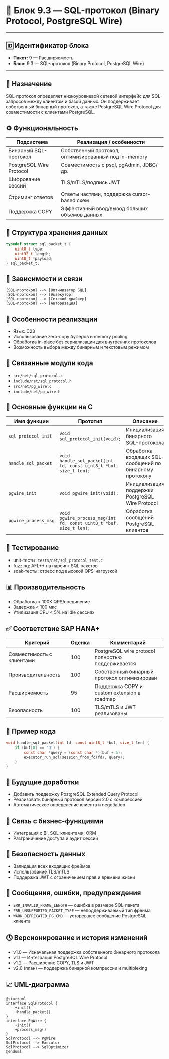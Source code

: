 # 🧱 Блок 9.3 — SQL-протокол (Binary Protocol, PostgreSQL Wire)

---

## 🆔 Идентификатор блока

* **Пакет:** 9 — Расширяемость
* **Блок:** 9.3 — SQL-протокол (Binary Protocol, PostgreSQL Wire)

---

## 🎯 Назначение

SQL-протокол определяет низкоуровневой сетевой интерфейс для SQL-запросов между клиентом и базой данных. Он поддерживает собственный бинарный протокол, а также PostgreSQL Wire Protocol для совместимости с клиентами PostgreSQL.

## ⚙️ Функциональность

| Подсистема               | Реализация / особенности                             |
| ------------------------ | ---------------------------------------------------- |
| Бинарный SQL-протокол    | Собственный протокол, оптимизированный под in-memory |
| PostgreSQL Wire Protocol | Совместимость с psql, pgAdmin, JDBC/др.              |
| Шифрование сессий        | TLS/mTLS/подпись JWT                                 |
| Стриминг ответов         | Ответы частями, поддержка cursor-based схем          |
| Поддержка COPY           | Эффективный ввод/вывод больших объёмов данных        |

## 💾 Структура хранения данных

```c
typedef struct sql_packet_t {
    uint8_t type;
    uint32_t length;
    uint8_t *payload;
} sql_packet_t;
```

## 🔮 Зависимости и связи

```plantuml
[SQL-протокол] --> [Оптимизатор SQL]
[SQL-протокол] --> [Экзекутор]
[SQL-протокол] --> [Сетевой драйвер]
[SQL-протокол] --> [Авторизация]
```

## 🧠 Особенности реализации

* Язык: C23
* Использование zero-copy буферов и memory pooling
* Обработка in-place без сериализации для внутренних протоколов
* Возможность выбора между бинарным и текстовым режимом

## 📂 Связанные модули кода

* `src/net/sql_protocol.c`
* `include/net/sql_protocol.h`
* `src/net/pg_wire.c`
* `include/net/pg_wire.h`

## 🔧 Основные функции на C

| Имя функции          | Прототип                                                           | Описание                                                |
| -------------------- | ------------------------------------------------------------------ | ------------------------------------------------------- |
| `sql_protocol_init`  | `void sql_protocol_init(void);`                                    | Инициализация бинарного SQL-протокола                   |
| `handle_sql_packet`  | `void handle_sql_packet(int fd, const uint8_t *buf, size_t len);`  | Обработка входящих SQL-сообщений по бинарному протоколу |
| `pgwire_init`        | `void pgwire_init(void);`                                          | Инициализация поддержки PostgreSQL Wire Protocol        |
| `pgwire_process_msg` | `void pgwire_process_msg(int fd, const uint8_t *buf, size_t len);` | Обработка сообщений PostgreSQL клиентов                 |

## 🧪 Тестирование

* unit-тесты: `tests/net/sql_protocol_test.c`
* fuzzing: AFL++ на парсинг SQL пакетов
* soak-тесты: стресс под высокой QPS-нагрузкой

## 📊 Производительность

* Обработка > 100K QPS/соединение
* Задержка < 100 мкс
* Утилизация CPU < 5% на idle сессиях

## ✅ Соответствие SAP HANA+

| Критерий                  | Оценка | Комментарий                                       |
| ------------------------- | ------ | ------------------------------------------------- |
| Совместимость с клиентами | 100    | PostgreSQL wire protocol полностью поддерживается |
| Производительность        | 100    | Собственный бинарный протокол оптимизирован       |
| Расширяемость             | 95     | Поддержка COPY и custom extension в roadmap       |
| Безопасность              | 100    | TLS/mTLS и JWT реализованы                        |

## 📎 Пример кода

```c
void handle_sql_packet(int fd, const uint8_t *buf, size_t len) {
    if (buf[0] == 'Q') {
        const char *query = (const char *)(buf + 5);
        executor_run_sql(session_from_fd(fd), query);
    }
}
```

## 🧩 Будущие доработки

* Добавить поддержку PostgreSQL Extended Query Protocol
* Реализовать бинарный протокол версии 2.0 с компрессией
* Автоматическое определение клиента и negotiation

## 🧰 Связь с бизнес-функциями

* Интеграция с BI, SQL-клиентами, ORM
* Разграничение доступа и аудит сессий

## 🔐 Безопасность данных

* Валидация всех входящих фреймов
* Использование TLS/mTLS
* Поддержка JWT с ограничением прав и времени жизни

## 🧾 Сообщения, ошибки, предупреждения

* `ERR_INVALID_FRAME_LENGTH` — ошибка в размере SQL-пакета
* `ERR_UNSUPPORTED_PACKET_TYPE` — неподдерживаемый тип фрейма
* `WARN_DEPRECATED_PG_CMD` — устаревшее сообщение PostgreSQL клиента

## 🕓 Версионирование и история изменений

* v1.0 — Изначальная поддержка собственного бинарного протокола
* v1.1 — Интеграция PostgreSQL Wire Protocol
* v1.2 — Расширение COPY, TLS и JWT
* v2.0 (план) — поддержка бинарной компрессии и multiplexing

## 📈 UML-диаграмма

```plantuml
@startuml
interface SqlProtocol {
    +init()
    +handle_packet()
}
interface PgWire {
    +init()
    +process_msg()
}
SqlProtocol --> PgWire
SqlProtocol --> Executor
SqlProtocol --> SqlOptimizer
@enduml
```

